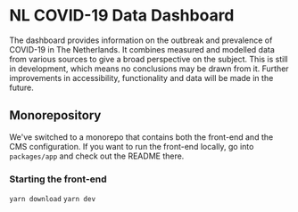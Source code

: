 # NL COVID-19 Data Dashboard

The dashboard provides information on the outbreak and prevalence of COVID-19 in The Netherlands. It combines measured and modelled data from various sources to give a broad perspective on the subject. This is still in development, which means no conclusions may be drawn from it. Further improvements in accessibility, functionality and data will be made in the future.

## Monorepository

We've switched to a monorepo that contains both the front-end and the CMS configuration. If you want to run the front-end locally, go into `packages/app` and check out the README there.

### Starting the front-end

`yarn download`
`yarn dev`
